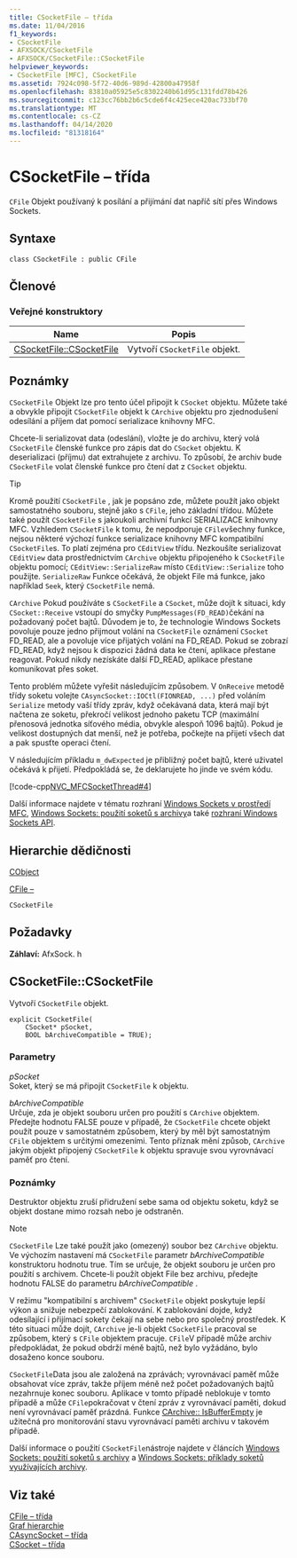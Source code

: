 ```yaml
---
title: CSocketFile – třída
ms.date: 11/04/2016
f1_keywords:
- CSocketFile
- AFXSOCK/CSocketFile
- AFXSOCK/CSocketFile::CSocketFile
helpviewer_keywords:
- CSocketFile [MFC], CSocketFile
ms.assetid: 7924c098-5f72-40d6-989d-42800a47958f
ms.openlocfilehash: 83810a05925e5c8302240b61d95c131fdd78b426
ms.sourcegitcommit: c123cc76bb2b6c5cde6f4c425ece420ac733bf70
ms.translationtype: MT
ms.contentlocale: cs-CZ
ms.lasthandoff: 04/14/2020
ms.locfileid: "81318164"
---
```

# <a name="csocketfile-class"></a>CSocketFile – třída

`CFile` Objekt používaný k posílání a přijímání dat napříč sítí přes Windows Sockets.

## <a name="syntax"></a>Syntaxe

```
class CSocketFile : public CFile
```

## <a name="members"></a>Členové

### <a name="public-constructors"></a>Veřejné konstruktory

|Name|Popis|
|----------|-----------------|
|[CSocketFile::CSocketFile](#csocketfile)|Vytvoří `CSocketFile` objekt.|

## <a name="remarks"></a>Poznámky

`CSocketFile` Objekt lze pro tento účel připojit k `CSocket` objektu. Můžete také a obvykle připojit `CSocketFile` objekt k `CArchive` objektu pro zjednodušení odesílání a příjem dat pomocí serializace knihovny MFC.

Chcete-li serializovat data (odeslání), vložte je do archivu, který volá `CSocketFile` členské funkce pro zápis dat do `CSocket` objektu. K deserializaci (příjmu) dat extrahujete z archivu. To způsobí, že archiv bude `CSocketFile` volat členské funkce pro čtení dat z `CSocket` objektu.

> [!TIP]
> Kromě použití `CSocketFile` , jak je popsáno zde, můžete použít jako objekt samostatného souboru, stejně jako s `CFile`, jeho základní třídou. Můžete také použít `CSocketFile` s jakoukoli archivní funkcí SERIALIZACE knihovny MFC. Vzhledem `CSocketFile` k tomu, že nepodporuje `CFile`všechny funkce, nejsou některé výchozí funkce serializace knihovny MFC kompatibilní `CSocketFile`s. To platí zejména pro `CEditView` třídu. Nezkoušíte serializovat `CEditView` data prostřednictvím `CArchive` objektu připojeného k `CSocketFile` objektu pomocí; `CEditView::SerializeRaw` místo `CEditView::Serialize` toho použijte. `SerializeRaw` Funkce očekává, že objekt File má funkce, jako například `Seek`, který `CSocketFile` nemá.

`CArchive` Pokud používáte s `CSocketFile` a `CSocket`, může dojít k situaci, kdy `CSocket::Receive` vstoupí do smyčky `PumpMessages(FD_READ)`čekání na požadovaný počet bajtů. Důvodem je to, že technologie Windows Sockets povoluje pouze jedno přijmout volání na `CSocketFile` oznámení `CSocket` FD_READ, ale a povoluje více přijatých volání na FD_READ. Pokud se zobrazí FD_READ, když nejsou k dispozici žádná data ke čtení, aplikace přestane reagovat. Pokud nikdy nezískáte další FD_READ, aplikace přestane komunikovat přes soket.

Tento problém můžete vyřešit následujícím způsobem. V `OnReceive` metodě třídy soketu volejte `CAsyncSocket::IOCtl(FIONREAD, ...)` před voláním `Serialize` metody vaší třídy zpráv, když očekávaná data, která mají být načtena ze soketu, překročí velikost jednoho paketu TCP (maximální přenosová jednotka síťového média, obvykle alespoň 1096 bajtů). Pokud je velikost dostupných dat menší, než je potřeba, počkejte na přijetí všech dat a pak spusťte operaci čtení.

V následujícím příkladu `m_dwExpected` je přibližný počet bajtů, které uživatel očekává k přijetí. Předpokládá se, že deklarujete ho jinde ve svém kódu.

[!code-cpp[NVC_MFCSocketThread#4](../../mfc/reference/codesnippet/cpp/csocketfile-class_1.cpp)]

Další informace najdete v tématu rozhraní [Windows Sockets v prostředí MFC](../../mfc/windows-sockets-in-mfc.md), [Windows Sockets: použití soketů s archivy](../../mfc/windows-sockets-using-sockets-with-archives.md)a také [rozhraní Windows Sockets API](/windows/win32/WinSock/windows-sockets-start-page-2).

## <a name="inheritance-hierarchy"></a>Hierarchie dědičnosti

[CObject](../../mfc/reference/cobject-class.md)

[CFile –](../../mfc/reference/cfile-class.md)

`CSocketFile`

## <a name="requirements"></a>Požadavky

**Záhlaví:** AfxSock. h

## <a name="csocketfilecsocketfile"></a><a name="csocketfile"></a>CSocketFile::CSocketFile

Vytvoří `CSocketFile` objekt.

```
explicit CSocketFile(
    CSocket* pSocket,
    BOOL bArchiveCompatible = TRUE);
```

### <a name="parameters"></a>Parametry

*pSocket*<br/>
Soket, který se má připojit `CSocketFile` k objektu.

*bArchiveCompatible*<br/>
Určuje, zda je objekt souboru určen pro použití s `CArchive` objektem. Předejte hodnotu FALSE pouze v případě, že `CSocketFile` chcete objekt použít pouze v samostatném způsobem, který by měl být samostatným `CFile` objektem s určitými omezeními. Tento příznak mění způsob, `CArchive` jakým objekt připojený `CSocketFile` k objektu spravuje svou vyrovnávací paměť pro čtení.

### <a name="remarks"></a>Poznámky

Destruktor objektu zruší přidružení sebe sama od objektu soketu, když se objekt dostane mimo rozsah nebo je odstraněn.

> [!NOTE]
> `CSocketFile` Lze také použít jako (omezený) soubor bez `CArchive` objektu. Ve výchozím nastavení má `CSocketFile` parametr *bArchiveCompatible* konstruktoru hodnotu true. Tím se určuje, že objekt souboru je určen pro použití s archivem. Chcete-li použít objekt File bez archivu, předejte hodnotu FALSE do parametru *bArchiveCompatible* .

V režimu "kompatibilní s archivem" `CSocketFile` objekt poskytuje lepší výkon a snižuje nebezpečí zablokování. K zablokování dojde, když odesílající i přijímací sokety čekají na sebe nebo pro společný prostředek. K této situaci může dojít, `CArchive` je-li objekt `CSocketFile` pracoval se způsobem, který s `CFile` objektem pracuje. `CFile`V případě může archiv předpokládat, že pokud obdrží méně bajtů, než bylo vyžádáno, bylo dosaženo konce souboru.

`CSocketFile`Data jsou ale založená na zprávách; vyrovnávací paměť může obsahovat více zpráv, takže příjem méně než počet požadovaných bajtů nezahrnuje konec souboru. Aplikace v tomto případě neblokuje v tomto případě a může `CFile`pokračovat v čtení zpráv z vyrovnávací paměti, dokud není vyrovnávací paměť prázdná. Funkce [CArchive:: IsBufferEmpty](../../mfc/reference/carchive-class.md#isbufferempty) je užitečná pro monitorování stavu vyrovnávací paměti archivu v takovém případě.

Další informace o použití `CSocketFile`nástroje najdete v článcích [Windows Sockets: použití soketů s archivy](../../mfc/windows-sockets-using-sockets-with-archives.md) a [Windows Sockets: příklady soketů využívajících archivy](../../mfc/windows-sockets-example-of-sockets-using-archives.md).

## <a name="see-also"></a>Viz také

[CFile – třída](../../mfc/reference/cfile-class.md)<br/>
[Graf hierarchie](../../mfc/hierarchy-chart.md)<br/>
[CAsyncSocket – třída](../../mfc/reference/casyncsocket-class.md)<br/>
[CSocket – třída](../../mfc/reference/csocket-class.md)
